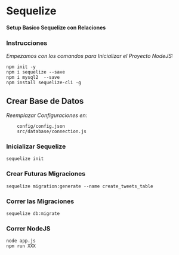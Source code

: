 # Sequelize
**Setup Basico Sequelize con Relaciones**

### Instrucciones
*Empezamos con los comandos para Inicializar el Proyecto NodeJS:*
    
    npm init -y
    npm i sequelize --save
    npm i mysql2  --save
    npm install sequelize-cli -g
## Crear Base de Datos
*Reemplazar Configuraciones en:*
        
        config/config.json
        src/database/connection.js
### Inicializar Sequelize
    sequelize init
### Crear Futuras Migraciones
    sequelize migration:generate --name create_tweets_table
### Correr las Migraciones
    sequelize db:migrate
### Correr NodeJS
    node app.js
    npm run XXX



